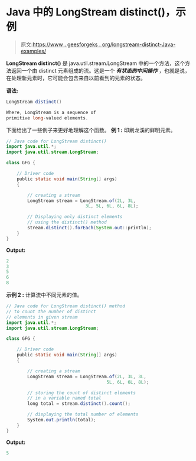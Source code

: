 # Java 中的 LongStream distinct()，示例

> 原文:[https://www . geesforgeks . org/longstream-distinct-Java-examples/](https://www.geeksforgeeks.org/longstream-distinct-java-examples/)

**LongStream distinct()** 是 java.util.stream.LongStream 中的一个方法，这个方法返回一个由 distinct 元素组成的流。这是一个 ***有状态的中间操作*** ，也就是说，在处理新元素时，它可能会包含来自以前看到的元素的状态。

**语法:**

```java
LongStream distinct()

Where, LongStream is a sequence of 
primitive long-valued elements.

```

下面给出了一些例子来更好地理解这个函数。
**例 1 :** 印刷龙溪的鲜明元素。

```java
// Java code for LongStream distinct()
import java.util.*;
import java.util.stream.LongStream;

class GFG {

    // Driver code
    public static void main(String[] args)
    {

        // creating a stream
        LongStream stream = LongStream.of(2L, 3L,
                              3L, 5L, 6L, 6L, 8L);

        // Displaying only distinct elements
        // using the distinct() method
        stream.distinct().forEach(System.out::println);
    }
}
```

**Output:**

```java
2
3
5
6
8

```

**示例 2 :** 计算流中不同元素的值。

```java
// Java code for LongStream distinct() method
// to count the number of distinct
// elements in given stream
import java.util.*;
import java.util.stream.LongStream;

class GFG {

    // Driver code
    public static void main(String[] args)
    {

        // creating a stream
        LongStream stream = LongStream.of(2L, 3L, 3L,
                                      5L, 6L, 6L, 8L);

        // storing the count of distinct elements
        // in a variable named total
        long total = stream.distinct().count();

        // displaying the total number of elements
        System.out.println(total);
    }
}
```

**Output:**

```java
5

```